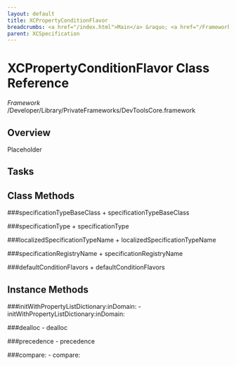 ```yaml
---
layout: default
title: XCPropertyConditionFlavor
breadcrumbs: <a href="/index.html">Main</a> &raquo; <a href="/Frameworks.html">Framework</a> &raquo; <a href="/Frameworks/DevToolsCore.html">DevToolsCore</a> &raquo; XCPropertyConditionFlavor
parent: XCSpecification 
---
```

# XCPropertyConditionFlavor Class Reference

*Framework* /Developer/Library/PrivateFrameworks/DevToolsCore.framework

## Overview

Placeholder

## Tasks

## Class Methods

<a name="+specificationTypeBaseClass"></a>
###specificationTypeBaseClass
    + specificationTypeBaseClass

<a name="+specificationType"></a>
###specificationType
    + specificationType

<a name="+localizedSpecificationTypeName"></a>
###localizedSpecificationTypeName
    + localizedSpecificationTypeName

<a name="+specificationRegistryName"></a>
###specificationRegistryName
    + specificationRegistryName

<a name="+defaultConditionFlavors"></a>
###defaultConditionFlavors
    + defaultConditionFlavors

## Instance Methods

<a name="-initWithPropertyListDictionary:inDomain:"></a>
###initWithPropertyListDictionary:inDomain:
    - initWithPropertyListDictionary:inDomain:

<a name="-dealloc"></a>
###dealloc
    - dealloc

<a name="-precedence"></a>
###precedence
    - precedence

<a name="-compare:"></a>
###compare:
    - compare:

